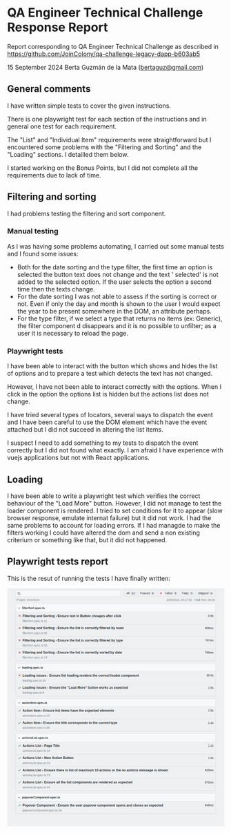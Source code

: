 # QA Engineer Technical Challenge Response Report

Report corresponding to QA Engineer Technical Challenge as described in
https://github.com/JoinColony/qa-challenge-legacy-dapp-b603ab5

15 September 2024
Berta Guzmán de la Mata (bertaguz@gmail.com)

## General comments

I have written simple tests to cover the given instructions.

There is one playwright test for each section of the instructions and in general one test for each requirement.

The "List" and "Individual Item" requirements were straightforward but I encountered some problems with the "Filtering and Sorting" and the "Loading" sections. I detailled them below.

I started working on the Bonus Points, but I did not complete all the requirements due to lack of time.

## Filtering and sorting

I had problems testing the filtering and sort component.

### Manual testing

As I was having some problems automating, I carried out some manual tests and I found some issues:

- Both for the date sorting and the type filter, the first time an option is selected the button text does not change and the text ' selected' is not added to the selected option. If the user selects the option a second time then the texts change.
- For the date sorting I was not able to assess if the sorting is correct or not. Even if only the day and month is shown to the user I would expect the year to be present somewhere in the DOM, an attribute perhaps.
- For the type filter, if we select a type that returns no items (ex: Generic), the filter component d	disappears and it is no possible to unfilter; as a user it is necessary to reload the page.

### Playwright tests

I have been able to interact with the button which shows and hides the list of options and to prepare a test which detects the text has not changed.

However, I have not been able to interact correctly with the options. When I click in the option the options list is hidden but the actions list does not change. 

I have tried several types of locators, several ways to dispatch the event and I have been careful to use the DOM element which have the event attached but I did not succeed in altering the list items.

I suspect I need to add something to my tests to dispatch the event correctly but I did not found what exactly. I am afraid I have experience with vuejs applications but not with React applications.

## Loading

I have been able to write a playwright test which verifies the correct behaviour of the "Load More" button.
However, I did not manage to test the loader component is rendered.
I tried to set conditions for it to appear (slow browser response, emulate internat failure) but it did not work. 
I had the same problems to account for loading errors. If I had managde to make the filters working I could have altered the dom and send a non existing criterium or something like that, but it did not happened.

## Playwright tests report

This is the resut of running the tests I have finally written:

<div>
  <img width="1059" src=".assets/playwright-tests-report.jpg" alt="Playwright tests report" title="Playwright tests report"/>
</div>
